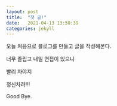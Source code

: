 ```yaml
---
layout: post
title:  "첫 글!"
date:   2021-04-13 13:50:39
categories: jekyll
---
```


오늘 처음으로 블로그를 만들고 글을 작성해본다.

너무 졸립고 내일 면접이 있으니

빨리 자야지

정신차려!!!

Good Bye.
